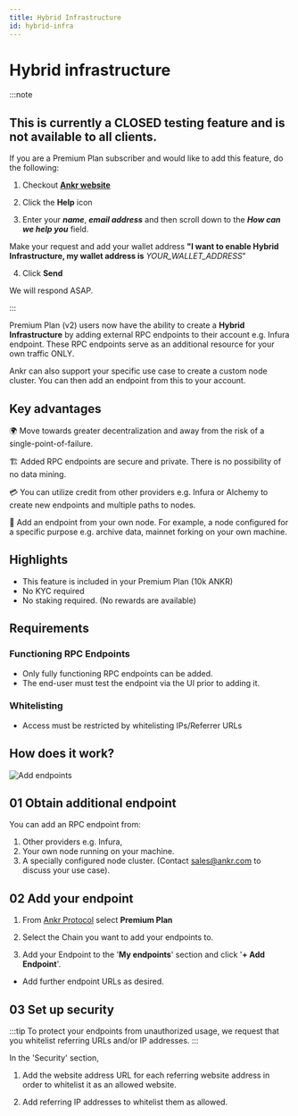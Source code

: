 ```yaml
---
title: Hybrid Infrastructure
id: hybrid-infra
---
```


# Hybrid infrastructure

:::note 

## This is currently a **CLOSED** testing feature and is not available to all clients. 

If you are a Premium Plan subscriber and would like to add this feature, do the following:

1. Checkout [**Ankr website**](https://www.ankr.com/)

2. Click the **Help** icon

3. Enter your ***name***, ***email address*** and then scroll down to the ***How can we help you*** field. 

  Make your request and add your wallet address **"I want to enable Hybrid Infrastructure, my wallet address is** *YOUR_WALLET_ADDRESS*"
  
4. Click **Send** 

We will respond ASAP.

:::

Premium Plan (v2) users now have the ability to create a **Hybrid Infrastructure** by adding external RPC endpoints to their account e.g. Infura endpoint. These RPC endpoints serve as an additional resource for your own traffic ONLY. 

Ankr can also support your specific use case to create a custom node cluster. You can then add an endpoint from this to your account. 

## Key advantages
		
🌍 Move towards greater decentralization and away from the risk of a single-point-of-failure.

🏗 Added RPC endpoints are secure and private. There is no possibility of no data mining. 

💳 You can utilize credit from other providers e.g. Infura or Alchemy to create new endpoints and multiple paths to nodes.  

💠 Add an endpoint from your own node. For example, a node configured for a specific purpose e.g. archive data, mainnet forking on your own machine.

## Highlights

* This feature is included in your Premium Plan (10k ANKR)
* No KYC required
* No staking required. (No rewards are available)

## Requirements

### Functioning RPC Endpoints
  - Only fully functioning RPC endpoints can be added.
  - The end-user must test the endpoint via the UI prior to adding it. 

### Whitelisting
  - Access must be restricted by whitelisting IPs/Referrer URLs

## How does it work?

![Add endpoints](@site/static/img/add-own-endpoint.png)

## 01 Obtain additional endpoint

You can add an RPC endpoint from:

1. Other providers e.g. Infura, 
2. Your own node running on your machine.
3. A specially configured node cluster. (Contact sales@ankr.com to discuss your use case).

## 02 Add your endpoint

1. From [Ankr Protocol](https://www.ankr.com/protocol/public/) select **Premium Plan**

2. Select the Chain you want to add your endpoints to.

3. Add your Endpoint to the '**My endpoints**' section and click '**+ Add Endpoint**'. 
- Add further endpoint URLs as desired.



## 03 Set up security

:::tip
To protect your endpoints from unauthorized usage, we request that you whitelist referring URLs and/or IP addresses. 
:::

In the 'Security' section, 

1. Add the website address URL for each referring website address in order to whitelist it as an allowed website.

2. Add referring IP addresses to whitelist them as allowed. 






